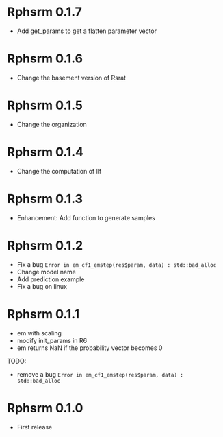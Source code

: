 # Rphsrm 0.1.7

* Add get_params to get a flatten parameter vector

# Rphsrm 0.1.6

* Change the basement version of Rsrat

# Rphsrm 0.1.5

* Change the organization

# Rphsrm 0.1.4

* Change the computation of llf

# Rphsrm 0.1.3

* Enhancement: Add function to generate samples

# Rphsrm 0.1.2

* Fix a bug `Error in em_cf1_emstep(res$param, data) : std::bad_alloc`
* Change model name
* Add prediction example
* Fix a bug on linux

# Rphsrm 0.1.1

* em with scaling
* modify init_params in R6
* em returns NaN if the probability vector becomes 0

TODO:
  - remove a bug `Error in em_cf1_emstep(res$param, data) : std::bad_alloc`

# Rphsrm 0.1.0

* First release
